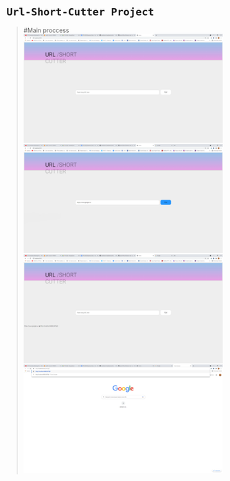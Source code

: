 ﻿# `Url-Short-Cutter Project`
  > #Main proccess
![Home page](https://github.com/ousookie/java/blob/main/UrlShortCutter/images/usrl-short-cutter_home_page.png)
![Input field for long source URL](https://github.com/ousookie/java/blob/main/UrlShortCutter/images/url-short-cutter_main_logic1.png)
![Main controller cut logic](https://github.com/ousookie/java/blob/main/UrlShortCutter/images/url_short_cutter_main_logic2.png)
![Main controller redirect logic](https://github.com/ousookie/java/blob/main/UrlShortCutter/images/url_short_cutter_main_logic3.png)